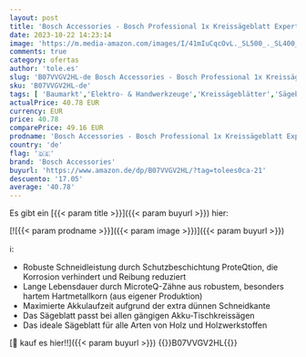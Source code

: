 ```yaml
---
layout: post
title: 'Bosch Accessories - Bosch Professional 1x Kreissägeblatt Expert for Wood  Holz  Sägeblatt Ø 216 x 30 x 1 7 mm  48 Zähne  Zubehör Akku Kreissäge '
date: 2023-10-22 14:23:14
image: 'https://m.media-amazon.com/images/I/41mIuCqcOvL._SL500_._SL400_.jpg'
comments: true
category: ofertas
author: 'tole.es'
slug: 'B07VVGV2HL-de Bosch Accessories - Bosch Professional 1x Kreissägeblatt...'
sku: 'B07VVGV2HL-de'
tags: [ 'Baumarkt','Elektro- & Handwerkzeuge','Kreissägeblätter','Sägeblätter','Zubehör für Elektrowerkzeuge','bosch accessories','🇩🇪', ]
actualPrice: 40.78 EUR
currency: EUR
price: 40.78
comparePrice: 49.16 EUR
prodname: 'Bosch Accessories - Bosch Professional 1x Kreissägeblatt Expert for Wood  Holz  Sägeblatt Ø 216 x 30 x 1 7 mm  48 Zähne  Zubehör Akku Kreissäge '
country: 'de'
flag: '🇩🇪'
brand: 'Bosch Accessories'
buyurl: 'https://www.amazon.de/dp/B07VVGV2HL/?tag=tolees0ca-21'
descuento: '17.05'
average: '40.78'
---
```


Es gibt ein [{{< param title >}}]({{< param buyurl >}}) hier:

[![{{< param prodname >}}]({{< param image >}})]({{< param buyurl >}})

ℹ️:

- Robuste Schneidleistung durch Schutzbeschichtung ProteQtion, die Korrosion verhindert und Reibung reduziert
- Lange Lebensdauer durch MicroteQ-Zähne aus robustem, besonders hartem Hartmetallkorn (aus eigener Produktion)
- Maximierte Akkulaufzeit aufgrund der extra dünnen Schneidkante
- Das Sägeblatt passt bei allen gängigen Akku-Tischkreissägen
- Das ideale Sägeblatt für alle Arten von Holz und Holzwerkstoffen

[🛒 kauf es hier!!]({{< param buyurl >}})
{{<world>}}B07VVGV2HL{{</world>}}
